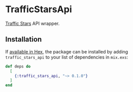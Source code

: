 # TrafficStarsApi

[Traffic Stars](https://trafficstars.com) API wrapper.

## Installation

If [available in Hex](https://hex.pm/docs/publish), the package can be installed
by adding `traffic_stars_api` to your list of dependencies in `mix.exs`:

```elixir
def deps do
  [
    {:traffic_stars_api, "~> 0.1.0"}
  ]
end
```
